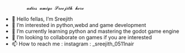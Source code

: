 

             𝓪𝓭𝓲𝓸𝓼 𝓪𝓶𝓲𝓰𝓸 𝓢𝓻𝓮𝓮𝓳𝓲𝓽𝓱 𝓱𝓮𝓻𝓮

- 👋 Hello fellas, I’m Sreejith 
- 👀 I’m interested in python,webd and game development
- 🌱 I’m currently learning python and mastering the godot game engine 
- 💞️ I’m looking to collaborate on games if you are interested 
- 📫 How to reach me : instagram : _sreejith_0511nair 
<!---
ganonhyrule667/ganonhyrule667 is a ✨ special ✨ repository because its `README.md` (this file) appears on your GitHub profile.
You can click the Preview link to take a look at your changes.
--->
